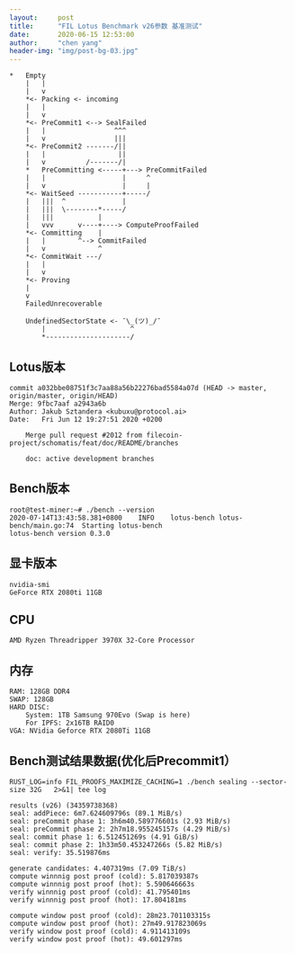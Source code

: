 ```yaml
---
layout:     post
title:      "FIL Lotus Benchmark v26参数 基准测试"
date:       2020-06-15 12:53:00
author:     "chen yang"
header-img: "img/post-bg-03.jpg"
---
```


	*   Empty
		|   |
		|   v
		*<- Packing <- incoming
		|   |
		|   v
		*<- PreCommit1 <--> SealFailed
		|   |                 ^^^
		|   v                 |||
		*<- PreCommit2 -------/||
		|   |                  ||
		|   v          /-------/|
		*   PreCommitting <-----+---> PreCommitFailed
		|   |                   |     ^
		|   v                   |     |
		*<- WaitSeed -----------+-----/
		|   |||  ^              |
		|   |||  \--------*-----/
		|   |||           |
		|   vvv      v----+----> ComputeProofFailed
		*<- Committing    |
		|   |        ^--> CommitFailed
		|   v             ^
		*<- CommitWait ---/
		|   |
		|   v
		*<- Proving
		|
		v
		FailedUnrecoverable

		UndefinedSectorState <- ¯\_(ツ)_/¯
		    |                     ^
		    *---------------------/


## Lotus版本
```
commit a032bbe08751f3c7aa88a56b22276bad5584a07d (HEAD -> master, origin/master, origin/HEAD)
Merge: 9fbc7aaf a2943a6b
Author: Jakub Sztandera <kubuxu@protocol.ai>
Date:   Fri Jun 12 19:27:51 2020 +0200

    Merge pull request #2012 from filecoin-project/schomatis/feat/doc/README/branches

    doc: active development branches
```
## Bench版本
```
root@test-miner:~# ./bench --version
2020-07-14T13:43:58.381+0800	INFO	lotus-bench	lotus-bench/main.go:74	Starting lotus-bench
lotus-bench version 0.3.0
```


## 显卡版本
```
nvidia-smi
GeForce RTX 2080ti 11GB
```

## CPU
```
AMD Ryzen Threadripper 3970X 32-Core Processor
```

## 内存
```
RAM: 128GB DDR4
SWAP: 128GB
HARD DISC:
    System: 1TB Samsung 970Evo (Swap is here)
    For IPFS: 2x16TB RAID0
VGA: NVidia Geforce RTX 2080Ti 11GB
```

## Bench测试结果数据(优化后Precommit1）

```
RUST_LOG=info FIL_PROOFS_MAXIMIZE_CACHING=1 ./bench sealing --sector-size 32G   2>&1| tee log
```

```
results (v26) (34359738368)
seal: addPiece: 6m7.624609796s (89.1 MiB/s)
seal: preCommit phase 1: 3h6m40.589776601s (2.93 MiB/s)
seal: preCommit phase 2: 2h7m18.955245157s (4.29 MiB/s)
seal: commit phase 1: 6.512451269s (4.91 GiB/s)
seal: commit phase 2: 1h33m50.453247266s (5.82 MiB/s)
seal: verify: 35.519876ms

generate candidates: 4.407319ms (7.09 TiB/s)
compute winnnig post proof (cold): 5.817039387s
compute winnnig post proof (hot): 5.590646663s
verify winnnig post proof (cold): 41.795401ms
verify winnnig post proof (hot): 17.804181ms

compute window post proof (cold): 28m23.701103315s
compute window post proof (hot): 27m49.917823069s
verify window post proof (cold): 4.911413109s
verify window post proof (hot): 49.601297ms
```
